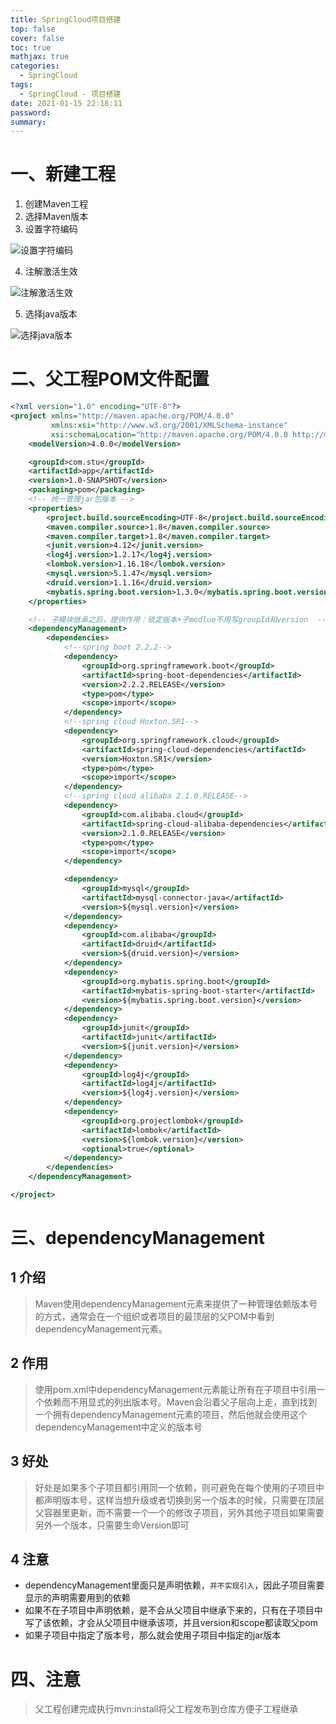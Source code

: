 ```yaml
---
title: SpringCloud项目搭建
top: false
cover: false
toc: true
mathjax: true
categories:
  - SpringCloud
tags:
  - SpringCloud - 项目搭建
date: 2021-01-15 22:18:11
password:
summary:
---
```


# 一、新建工程

1. 创建Maven工程
2. 选择Maven版本
3. 设置字符编码

![设置字符编码](image-20210115222822095.png)

4. 注解激活生效

![注解激活生效](image-20210115222928116.png)

5. 选择java版本

![选择java版本](image-20210115222951511.png)

# 二、父工程POM文件配置

```xml
<?xml version="1.0" encoding="UTF-8"?>
<project xmlns="http://maven.apache.org/POM/4.0.0"
         xmlns:xsi="http://www.w3.org/2001/XMLSchema-instance"
         xsi:schemaLocation="http://maven.apache.org/POM/4.0.0 http://maven.apache.org/xsd/maven-4.0.0.xsd">
    <modelVersion>4.0.0</modelVersion>

    <groupId>com.stu</groupId>
    <artifactId>app</artifactId>
    <version>1.0-SNAPSHOT</version>
    <packaging>pom</packaging>
    <!-- 统一管理jar包版本 -->
    <properties>
        <project.build.sourceEncoding>UTF-8</project.build.sourceEncoding>
        <maven.compiler.source>1.8</maven.compiler.source>
        <maven.compiler.target>1.8</maven.compiler.target>
        <junit.version>4.12</junit.version>
        <log4j.version>1.2.17</log4j.version>
        <lombok.version>1.16.18</lombok.version>
        <mysql.version>5.1.47</mysql.version>
        <druid.version>1.1.16</druid.version>
        <mybatis.spring.boot.version>1.3.0</mybatis.spring.boot.version>
    </properties>

    <!-- 子模块继承之后，提供作用：锁定版本+子modlue不用写groupId和version  -->
    <dependencyManagement>
        <dependencies>
            <!--spring boot 2.2.2-->
            <dependency>
                <groupId>org.springframework.boot</groupId>
                <artifactId>spring-boot-dependencies</artifactId>
                <version>2.2.2.RELEASE</version>
                <type>pom</type>
                <scope>import</scope>
            </dependency>
            <!--spring cloud Hoxton.SR1-->
            <dependency>
                <groupId>org.springframework.cloud</groupId>
                <artifactId>spring-cloud-dependencies</artifactId>
                <version>Hoxton.SR1</version>
                <type>pom</type>
                <scope>import</scope>
            </dependency>
            <!--spring cloud alibaba 2.1.0.RELEASE-->
            <dependency>
                <groupId>com.alibaba.cloud</groupId>
                <artifactId>spring-cloud-alibaba-dependencies</artifactId>
                <version>2.1.0.RELEASE</version>
                <type>pom</type>
                <scope>import</scope>
            </dependency>

            <dependency>
                <groupId>mysql</groupId>
                <artifactId>mysql-connector-java</artifactId>
                <version>${mysql.version}</version>
            </dependency>
            <dependency>
                <groupId>com.alibaba</groupId>
                <artifactId>druid</artifactId>
                <version>${druid.version}</version>
            </dependency>
            <dependency>
                <groupId>org.mybatis.spring.boot</groupId>
                <artifactId>mybatis-spring-boot-starter</artifactId>
                <version>${mybatis.spring.boot.version}</version>
            </dependency>
            <dependency>
                <groupId>junit</groupId>
                <artifactId>junit</artifactId>
                <version>${junit.version}</version>
            </dependency>
            <dependency>
                <groupId>log4j</groupId>
                <artifactId>log4j</artifactId>
                <version>${log4j.version}</version>
            </dependency>
            <dependency>
                <groupId>org.projectlombok</groupId>
                <artifactId>lombok</artifactId>
                <version>${lombok.version}</version>
                <optional>true</optional>
            </dependency>
        </dependencies>
    </dependencyManagement>

</project>
```

# 三、dependencyManagement

## 1 介绍

> Maven使用dependencyManagement元素来提供了一种管理依赖版本号的方式，通常会在一个组织或者项目的最顶层的父POM中看到dependencyManagement元素。

## 2 作用

> 使用pom.xml中dependencyManagement元素能让所有在子项目中引用一个依赖而不用显式的列出版本号。Maven会沿着父子层向上走，直到找到一个拥有dependencyManagement元素的项目，然后他就会使用这个dependencyManagement中定义的版本号

## 3 好处

> 好处是如果多个子项目都引用同一个依赖，则可避免在每个使用的子项目中都声明版本号，这样当想升级或者切换到另一个版本的时候，只需要在顶层父容器里更新，而不需要一个一个的修改子项目，另外其他子项目如果需要另外一个版本，只需要生命Version即可

## 4 注意

* dependencyManagement里面只是声明依赖，`并不实现引入`，因此子项目需要显示的声明需要用到的依赖
* 如果不在子项目中声明依赖，是不会从父项目中继承下来的，只有在子项目中写了该依赖，才会从父项目中继承该项，并且version和scope都读取父pom
* 如果子项目中指定了版本号，那么就会使用子项目中指定的jar版本

# 四、注意

> 父工程创建完成执行mvn:install将父工程发布到仓库方便子工程继承